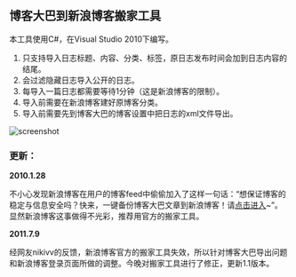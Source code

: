 ## 博客大巴到新浪博客搬家工具

本工具使用C#，在Visual Studio 2010下编写。

1. 只支持导入日志标题、内容、分类、标签，原日志发布时间会加到日志内容的结尾。
2. 会过滤隐藏日志导入公开的日志。
3. 每导入一篇日志都需要等待1分钟（这是新浪博客的限制）。
4. 导入前需要在新浪博客建好原博客分类。
5. 导入前需要先到博客大巴的博客设置中把日志的xml文件导出。

![screenshot](https://github.com/downloads/bindiry/MovingBlogbusToSinaBlog/screenshot.png "screenshot")

### 更新：

**2010.1.28**

不小心发现新浪博客在用户的博客feed中偷偷加入了这样一句话：“想保证博客的稳定与信息安全吗？快来，一键备份博客大巴文章到新浪博客！请[点击进入](http://control.blog.sina.com.cn/admin/blogmove/blogmove.php?bsptype=blogbus)~”。
显然新浪博客这事做得不光彩，推荐用官方的搬家工具。

**2011.7.9**

经网友nikivv的反馈，新浪博客官方的搬家工具失效，所以针对博客大巴导出问题和新浪博客登录页面所做的调整。今晚对搬家工具进行了修正，更新1.1版本。